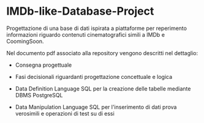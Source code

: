 # IMDb-like-Database-Project
Progettazione di una base di dati ispirata a piattaforme per reperimento informazioni riguardo contenuti cinematografici simili a IMDb e CoomingSoon.

Nel documento pdf associato alla repository vengono descritti nel dettaglio: 

- Consegna progettuale       
                 
- Fasi decisionali riguardanti progettazione concettuale e logica
                 
- Data Definition Language SQL per la creazione delle tabelle mediante DBMS PostgreSQL
                 
- Data Manipulation Language SQL per l'inserimento di dati prova verosimili e operazioni di test su di essi
              
